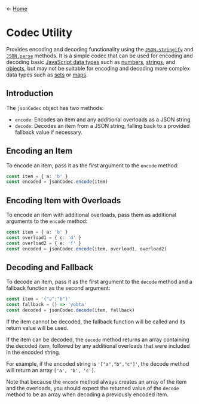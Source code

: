 &larr; [Home](../../../README.md)

# Codec Utility

Provides encoding and decoding functionality using the [`JSON.stringify`](https://developer.mozilla.org/en-US/docs/Web/JavaScript/Reference/Global_Objects/JSON/stringify) and [`JSON.parse`](https://developer.mozilla.org/en-US/docs/Web/JavaScript/Reference/Global_Objects/JSON/parse) methods. It is a simple codec that can be used for encoding and decoding basic [JavaScript data types](https://developer.mozilla.org/en-US/docs/Web/JavaScript/Data_structures) such as [numbers](https://developer.mozilla.org/en-US/docs/Web/JavaScript/Data_structures#Number_type), [strings](https://developer.mozilla.org/en-US/docs/Web/JavaScript/Data_structures#String_type), and [objects](https://developer.mozilla.org/en-US/docs/Web/JavaScript/Data_structures#Object_type), but may not be suitable for encoding and decoding more complex data types such as [sets](https://developer.mozilla.org/en-US/docs/Web/JavaScript/Reference/Global_Objects/Set) or [maps](https://developer.mozilla.org/en-US/docs/Web/JavaScript/Reference/Global_Objects/Map).

## Introduction

The `jsonCodec` object has two methods:

- `encode`: Encodes an item and any additional overloads as a JSON string.
- `decode`: Decodes an item from a JSON string, falling back to a provided fallback value if necessary.

## Encoding an Item

To encode an item, pass it as the first argument to the `encode` method:

```ts
const item = { a: 'b' }
const encoded = jsonCodec.encode(item)
```

## Encoding Item with Overloads

To encode an item with additional overloads, pass them as additional arguments to the `encode` method:

```ts
const item = { a: 'b' }
const overload1 = { c: 'd' }
const overload2 = { e: 'f' }
const encoded = jsonCodec.encode(item, overload1, overload2)
```

## Decoding and Fallback

To decode an item, pass it as the first argument to the `decode` method and a fallback function as the second argument:

```ts
const item = '{"a":"b"}'
const fallback = () => 'yobta'
const decoded = jsonCodec.decode(item, fallback)
```

If the item cannot be decoded, the fallback function will be called and its return value will be used.

If the item can be decoded, the `decode` method returns an array containing the decoded item, followed by any additional overloads that were included in the encoded string.

For example, if the encoded string is `'["a","b","c"]'`, the decode method will return an array `['a', 'b', 'c']`.

Note that because the `encode` method always creates an array of the item and the overloads, you should expect the returned value of the `decode` method to be an array when decoding a previously encoded item.
